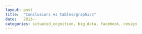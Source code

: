 ```yaml
---
layout: post
title:  "Conclusions vs tables/graphics"
date:   2013--
categories: situated_cognition, big_data, facebook, design
---
```


![]()
